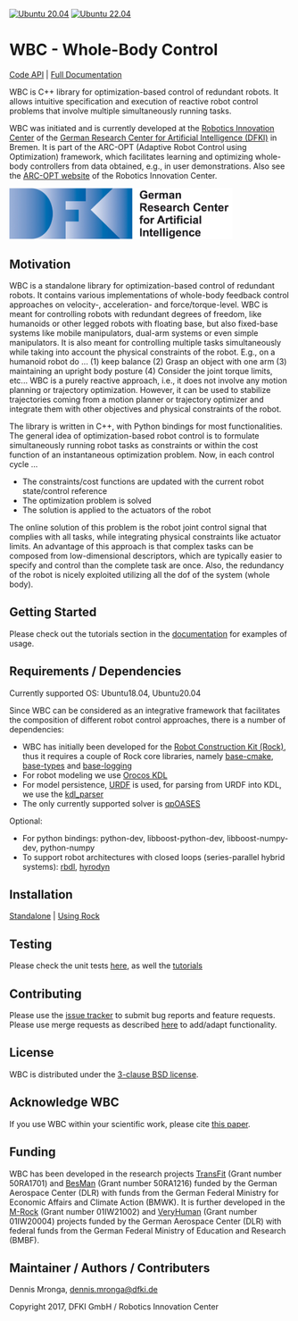 [![Ubuntu 20.04](https://github.com/ARC-OPT/wbc/actions/workflows/build_and_test_ubuntu20.04.yml/badge.svg)](https://github.com/ARC-OPT/wbc/actions/workflows/build_and_test_ubuntu20.04.yml)
[![Ubuntu 22.04](https://github.com/ARC-OPT/wbc/actions/workflows/build_and_test_ubuntu22.04.yml/badge.svg)](https://github.com/ARC-OPT/wbc/actions/workflows/build_and_test_ubuntu22.04.yml)

# WBC - Whole-Body Control

[Code API](https://arc-opt.github.io/wbc/index.html)  | [Full Documentation](https://arc-opt.github.io/Documentation/)

WBC is C++ library for optimization-based control of redundant robots. It allows intuitive specification and execution of reactive robot control problems that involve multiple simultaneously running tasks. 

WBC was initiated and is currently developed at the [Robotics Innovation Center](http://robotik.dfki-bremen.de/en/startpage.html) of the [German Research Center for Artificial Intelligence (DFKI)](http://www.dfki.de) in Bremen. It is part of the ARC-OPT (Adaptive Robot Control using Optimization) framework, which facilitates learning and optimizing whole-body controllers from data obtained, e.g., in user demonstrations. Also see the [ARC-OPT website](https://robotik.dfki-bremen.de/en/research/softwaretools/arc-opt/) of the Robotics Innovation Center.

<img src="https://github.com/ARC-OPT/wbc/blob/master/doc/images/DFKI_Logo_e_schrift.jpg"  width="400" >

## Motivation

WBC is a standalone library for optimization-based control of redundant robots. It contains various implementations of whole-body feedback control approaches on velocity-, acceleration- and force/torque-level. WBC is meant for controlling robots with redundant degrees of freedom, like humanoids or other legged robots with floating base, but also fixed-base systems like mobile manipulators, dual-arm systems or even simple manipulators. It is also meant for controlling multiple tasks simultaneously while taking into account the physical constraints of the robot. E.g., on a humanoid robot do ... (1) keep balance (2) Grasp an object with one arm (3) maintaining an upright body posture (4) Consider the joint torque limits,  etc... WBC is a purely reactive approach, i.e., it does not involve any motion planning or trajectory optimization. However, it can be used to stabilize trajectories coming from a motion planner or trajectory optimizer and integrate them with other objectives and physical constraints of the robot.

The library is written in C++, with Python bindings for most functionalities. The general idea of optimization-based robot control is to formulate simultaneously running robot tasks as constraints or within the cost function of an instantaneous optimization problem. 
Now, in each control cycle ...

  * The constraints/cost functions are updated with the current robot state/control reference
  * The optimization problem is solved
  * The solution is applied to the actuators of the robot

The online solution of this problem is the robot joint control signal that complies with all tasks, while integrating physical constraints like actuator limits. An advantage of this approach is that complex tasks can be composed from low-dimensional descriptors, which are typically  easier to specify and control than the complete task are once. Also, the redundancy of the robot is nicely exploited utilizing  all the dof of the system (whole body).

## Getting Started

Please check out the tutorials section in the [documentation](https://arc-opt.github.io/) for examples of usage.

## Requirements / Dependencies

Currently supported OS: Ubuntu18.04, Ubuntu20.04

Since WBC can be considered as an integrative framework that facilitates the composition of different robot control approaches, there is a number of dependencies:

* WBC has initially been developed for the [Robot Construction Kit (Rock)](https://www.rock-robotics.org/), thus it requires a couple of Rock core libraries, namely [base-cmake](https://github.com/rock-core/base-cmake), [base-types](https://github.com/rock-core/base-types) and [base-logging](https://github.com/rock-core/base-logging) 
* For robot modeling we use [Orocos KDL](https://github.com/orocos/orocos_kinematics_dynamics)
* For model persistence, [URDF](https://github.com/ros/urdfdom) is used, for parsing from URDF into KDL, we use the [kdl_parser](https://github.com/rock-control/control-kdl_parser)
* The only currently supported solver is [qpOASES](https://github.com/coin-or/qpOASES) 

Optional: 

* For python bindings: python-dev, libboost-python-dev, libboost-numpy-dev, python-numpy
* To support robot architectures with closed loops (series-parallel hybrid systems): [rbdl](https://git.hb.dfki.de/dfki-mechanics/hyrodyn/rbdl), [hyrodyn](https://git.hb.dfki.de/dfki-mechanics/hyrodyn/hyrodyn)

## Installation

[Standalone](https://arc-opt.github.io/Documentation/installation/installation_no_rock.html) | [Using Rock](https://arc-opt.github.io/Documentation/installation/installation_rock.html)

## Testing

Please check the unit tests [here](https://github.com/ARC-OPT/wbc/tree/master/test), as well the [tutorials](https://github.com/ARC-OPT/wbc/tree/master/tutorials)

## Contributing

Please use the [issue tracker](https://github.com/ARC-OPT/wbc/issues) to submit bug reports and feature requests. Please use merge requests as described [here](https://github.com/ARC-OPT/wbc/blob/master/CONTRIBUTING.md) to add/adapt functionality. 

## License

WBC is distributed under the [3-clause BSD license](https://opensource.org/licenses/BSD-3-Clause).

## Acknowledge WBC

If you use WBC within your scientific work, please cite [this paper](https://arc-opt.github.io/Documentation/publications/icra_2022/index.html).

## Funding

WBC has been developed in the research projects [TransFit](https://robotik.dfki-bremen.de/en/research/projects/transfit/) (Grant number 50RA1701) and [BesMan](https://robotik.dfki-bremen.de/en/research/projects/besman.html) (Grant number 50RA1216) funded by the German Aerospace Center (DLR) with funds from the German	Federal Ministry for Economic Affairs and Climate Action (BMWK). It is further developed in the [M-Rock](https://robotik.dfki-bremen.de/en/research/projects/m-rock/) (Grant number 01IW21002) and [VeryHuman](https://robotik.dfki-bremen.de/en/research/projects/veryhuman/) (Grant number  01IW20004) projects funded by the German Aerospace Center (DLR) with federal funds from the German Federal Ministry of Education and Research (BMBF).

## Maintainer / Authors / Contributers

Dennis Mronga, dennis.mronga@dfki.de

Copyright 2017, DFKI GmbH / Robotics Innovation Center

